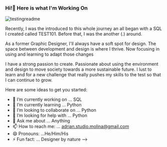 ### Hi!👋 Here is what I'm Working On

![testingreadme](https://user-images.githubusercontent.com/107203025/175376645-8e87f361-eaa0-489f-8914-7ccd4095302d.jpg)


Recently, I was the introduced to this whole journey an all began with a SQL I created called TEST101. Before that, I was the another (.) around.

As a former Graphic Designer, I'll always have a soft spot for design. The space between development and design is where I thrive. Now focusing in using and learning to adapt those changes 

I have a strong passion to create. Passionate about using the environment and design to move society towards a more sustainable future. I lust to learn and for a new challenge that really pushes my skills to the test so that I can continue to grow.

Here are some ideas to get you started:

- 🔭 I’m currently working on ... SQL
- 🌱 I’m currently learning ... Python
- 👯 I’m looking to collaborate on ... Python
- 🤔 I’m looking for help with ... Python 
- 💬 Ask me about ... Anything
- 📫 How to reach me: ... adrian.studio.molina@gmail.com
- 😄 Pronouns: ...He/Him/His
- ⚡ Fun fact: ... Designer by nature
-->
